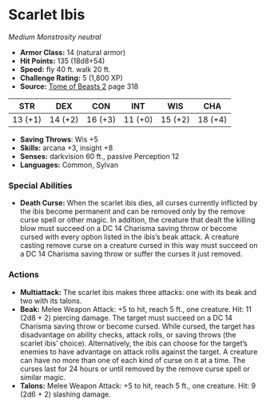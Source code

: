 # Scarlet Ibis

*Medium* *Monstrosity* *neutral*

- **Armor Class:** 14 (natural armor)
- **Hit Points:** 135 (18d8+54)
- **Speed:** fly 40 ft. walk 20 ft.
- **Challenge Rating:** 5 (1,800 XP)
- **Source:** [Tome of Beasts 2](https://koboldpress.com/kpstore/product/tome-of-beasts-2-for-5th-edition) page 318

| STR | DEX | CON | INT | WIS | CHA |
| --- | --- | --- | --- | --- | --- |
| 13 (+1) | 14 (+2) | 16 (+3) | 11 (+0) | 15 (+2) | 18 (+4) |

- **Saving Throws**: Wis +5
- **Skills:** arcana +3, insight +8
- **Senses:** darkvision 60 ft., passive Perception 12
- **Languages:** Common, Sylvan
### Special Abilities
- **Death Curse:** When the scarlet ibis dies, all curses currently inflicted by the ibis become permanent and can be removed only by the remove curse spell or other magic. In addition, the creature that dealt the killing blow must succeed on a DC 14 Charisma saving throw or become cursed with every option listed in the ibis’s beak attack. A creature casting remove curse on a creature cursed in this way must succeed on a DC 14 Charisma saving throw or suffer the curses it just removed.
### Actions
- **Multiattack:** The scarlet ibis makes three attacks: one with its beak and two with its talons.
- **Beak:** Melee Weapon Attack: +5 to hit, reach 5 ft., one creature. Hit: 11 (2d8 + 2) piercing damage. The target must succeed on a DC 14 Charisma saving throw or become cursed. While cursed, the target has disadvantage on ability checks, attack rolls, or saving throws (the scarlet ibis’ choice). Alternatively, the ibis can choose for the target’s enemies to have advantage on attack rolls against the target. A creature can have no more than one of each kind of curse on it at a time. The curses last for 24 hours or until removed by the remove curse spell or similar magic.
- **Talons:** Melee Weapon Attack: +5 to hit, reach 5 ft., one creature. Hit: 9 (2d6 + 2) slashing damage.


